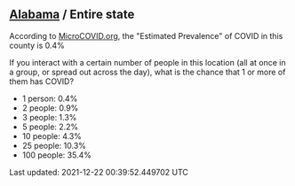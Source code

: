 
## [Alabama](/united-states/alabama) / Entire state

According to [MicroCOVID.org](http://microcovid.org),
the "Estimated Prevalence" of COVID in this county is 0.4%

If you interact with a certain number of people in this location
(all at once in a group, or spread out across the day), what is the chance that
1 or more of them has COVID?

- 1 person: 0.4%
- 2 people: 0.9%
- 3 people: 1.3%
- 5 people: 2.2%
- 10 people: 4.3%
- 25 people: 10.3%
- 100 people: 35.4%

Last updated: 2021-12-22 00:39:52.449702 UTC
